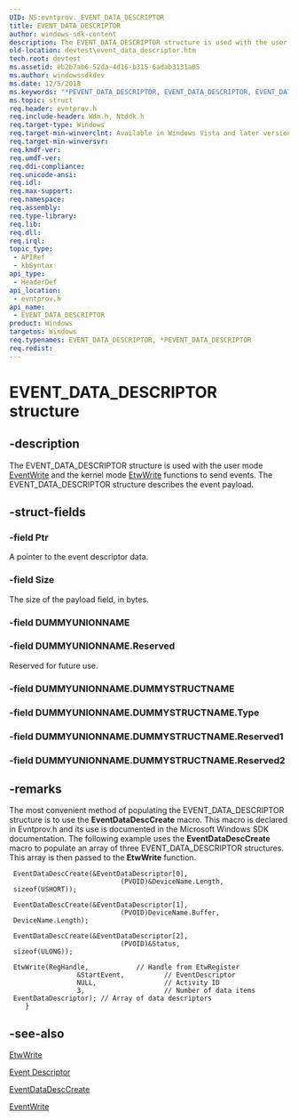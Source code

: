 ```yaml
---
UID: NS:evntprov._EVENT_DATA_DESCRIPTOR
title: EVENT_DATA_DESCRIPTOR
author: windows-sdk-content
description: The EVENT_DATA_DESCRIPTOR structure is used with the user mode EventWrite and the kernel mode EtwWrite functions to send events. The EVENT_DATA_DESCRIPTOR structure describes the event payload.
old-location: devtest\event_data_descriptor.htm
tech.root: devtest
ms.assetid: eb2b7ab6-52da-4d16-b315-6adab3131a05
ms.author: windowssdkdev
ms.date: 12/5/2018
ms.keywords: "*PEVENT_DATA_DESCRIPTOR, EVENT_DATA_DESCRIPTOR, EVENT_DATA_DESCRIPTOR structure [Driver Development Tools], Event Data Descriptor, Event Data Descriptor structure [Driver Development Tools], PEVENT_DATA_DESCRIPTOR, PEVENT_DATA_DESCRIPTOR structure pointer [Driver Development Tools], devtest.event_data_descriptor, etw_km_b9fc0f87-ef8a-43ef-aa07-33badda6ae53.xml, evntprov/EVENT_DATA_DESCRIPTOR, evntprov/PEVENT_DATA_DESCRIPTOR"
ms.topic: struct
req.header: evntprov.h
req.include-header: Wdm.h, Ntddk.h
req.target-type: Windows
req.target-min-winverclnt: Available in Windows Vista and later versions of Windows.
req.target-min-winversvr: 
req.kmdf-ver: 
req.umdf-ver: 
req.ddi-compliance: 
req.unicode-ansi: 
req.idl: 
req.max-support: 
req.namespace: 
req.assembly: 
req.type-library: 
req.lib: 
req.dll: 
req.irql: 
topic_type:
 - APIRef
 - kbSyntax
api_type:
 - HeaderDef
api_location:
 - evntprov.h
api_name:
 - EVENT_DATA_DESCRIPTOR
product: Windows
targetos: Windows
req.typenames: EVENT_DATA_DESCRIPTOR, *PEVENT_DATA_DESCRIPTOR
req.redist: 
---
```


# EVENT_DATA_DESCRIPTOR structure


## -description


The EVENT_DATA_DESCRIPTOR structure is used with the user mode <a href="http://go.microsoft.com/fwlink/p/?linkid=103400">EventWrite</a> and the kernel mode <a href="https://msdn.microsoft.com/b9d4f6da-694d-4737-9cbe-3666e693c0a2">EtwWrite</a> functions to send events. The EVENT_DATA_DESCRIPTOR structure describes the event payload. 


## -struct-fields




### -field Ptr

A pointer to the event descriptor data.


### -field Size

The size of the payload field, in bytes.


### -field DUMMYUNIONNAME

 


### -field DUMMYUNIONNAME.Reserved

Reserved for future use.


### -field DUMMYUNIONNAME.DUMMYSTRUCTNAME

 


### -field DUMMYUNIONNAME.DUMMYSTRUCTNAME.Type

 


### -field DUMMYUNIONNAME.DUMMYSTRUCTNAME.Reserved1

 


### -field DUMMYUNIONNAME.DUMMYSTRUCTNAME.Reserved2

 




## -remarks



The most convenient method of populating the EVENT_DATA_DESCRIPTOR structure is to use the <b>EventDataDescCreate</b> macro. This macro is declared in Evntprov.h and its use is documented in the Microsoft Windows SDK documentation. The following example uses the <b>EventDataDescCreate</b> macro to populate an array of three EVENT_DATA_DESCRIPTOR structures. This array is then passed to the <b>EtwWrite</b> function. 


```
 EventDataDescCreate(&EventDataDescriptor[0],
                            (PVOID)&DeviceName.Length,
 sizeof(USHORT));

 EventDataDescCreate(&EventDataDescriptor[1],
                            (PVOID)DeviceName.Buffer,
 DeviceName.Length);
 
 EventDataDescCreate(&EventDataDescriptor[2],
                            (PVOID)&Status,
 sizeof(ULONG));
 
 EtwWrite(RegHandle,            // Handle from EtwRegister
                 &StartEvent,          // EventDescriptor
                 NULL,                 // Activity ID
                 3,                    // Number of data items
 EventDataDescriptor); // Array of data descriptors
    }              
```





## -see-also




<a href="https://msdn.microsoft.com/b9d4f6da-694d-4737-9cbe-3666e693c0a2">EtwWrite</a>



<a href="https://msdn.microsoft.com/cfe84b3d-fed2-4624-9899-8451e5b39de0">Event Descriptor</a>



<a href="http://go.microsoft.com/fwlink/p/?linkid=70404">EventDataDescCreate</a>



<a href="http://go.microsoft.com/fwlink/p/?linkid=103400">EventWrite</a>
 

 

